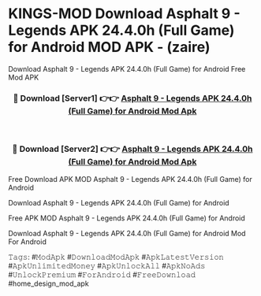 # KINGS-MOD Download Asphalt 9 - Legends APK 24.4.0h (Full Game) for Android MOD APK - (zaire)
Download Asphalt 9 - Legends APK 24.4.0h (Full Game) for Android Free Mod APK

<div align="center">
<h3>🔴 Download [Server1] 👉👉 <a href="https://apk-comot.site?title=Asphalt_9_-_Legends_APK_24.4.0h_(Full_Game)_for_Android">Asphalt 9 - Legends APK 24.4.0h (Full Game) for Android Mod Apk</a></h3><br>

<h3>🔴 Download [Server2] 👉👉 <a href="https://apk-comot.site?title=Asphalt_9_-_Legends_APK_24.4.0h_(Full_Game)_for_Android">Asphalt 9 - Legends APK 24.4.0h (Full Game) for Android Mod Apk</a></h3>
</div>


Free Download APK MOD Asphalt 9 - Legends APK 24.4.0h (Full Game) for Android

Download Asphalt 9 - Legends APK 24.4.0h (Full Game) for Android 

Free APK MOD Asphalt 9 - Legends APK 24.4.0h (Full Game) for Android 

Download Asphalt 9 - Legends APK 24.4.0h (Full Game) for Android Mod For Android

𝚃𝚊𝚐𝚜: #𝙼𝚘𝚍𝙰𝚙𝚔 #𝙳𝚘𝚠𝚗𝚕𝚘𝚊𝚍𝙼𝚘𝚍𝙰𝚙𝚔 #𝙰𝚙𝚔𝙻𝚊𝚝𝚎𝚜𝚝𝚅𝚎𝚛𝚜𝚒𝚘𝚗 #𝙰𝚙𝚔𝚄𝚗𝚕𝚒𝚖𝚒𝚝𝚎𝚍𝙼𝚘𝚗𝚎𝚢 #𝙰𝚙𝚔𝚄𝚗𝚕𝚘𝚌𝚔𝙰𝚕𝚕 #𝙰𝚙𝚔𝙽𝚘𝙰𝚍𝚜 #𝚄𝚗𝚕𝚘𝚌𝚔𝙿𝚛𝚎𝚖𝚒𝚞𝚖 #𝙵𝚘𝚛𝙰𝚗𝚍𝚛𝚘𝚒𝚍 #𝙵𝚛𝚎𝚎𝙳𝚘𝚠𝚗𝚕𝚘𝚊𝚍 #home_design_mod_apk